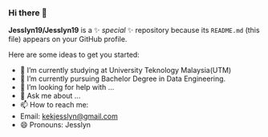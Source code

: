 ### Hi there 👋

**Jesslyn19/Jesslyn19** is a ✨ _special_ ✨ repository because its `README.md` (this file) appears on your GitHub profile.

Here are some ideas to get you started:

- 🔭 I’m currently studying at University Teknology Malaysia(UTM)
- 🌱 I’m currently pursuing Bachelor Degree in Data Engineering.
- 🤔 I’m looking for help with ...
- 💬 Ask me about ...
- 📫 How to reach me: 
- Email: kekjesslyn@gmail.com
- 😄 Pronouns: Jesslyn
